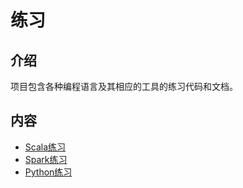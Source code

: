 # 练习

## 介绍

项目包含各种编程语言及其相应的工具的练习代码和文档。

## 内容

- [Scala练习](./exercise-scala)
- [Spark练习](./exercise-spark)
- [Python练习](./exercise-python)